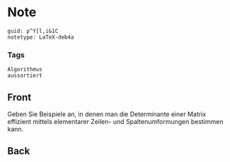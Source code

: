 # Note
```
guid: p^Y[l,i&1C
notetype: LaTeX-deb4a
```

### Tags
```
Algorithmus
aussortiert
```

## Front
Geben Sie Beispiele an, in denen man die Determinante einer Matrix effizient mittels elementarer Zeilen- und Spaltenumformungen bestimmen kann.

## Back

